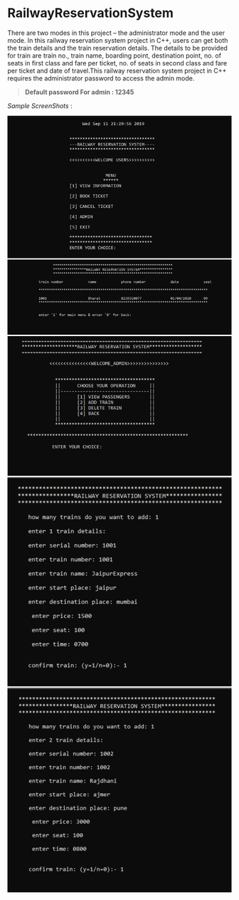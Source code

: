 # RailwayReservationSystem
There are two modes in this project – the administrator mode and the user mode. In this railway reservation system project in C++, users can get both the train details and the train reservation details. The details to be provided for train are train no., train name, boarding point, destination point, no. of seats in first class and fare per ticket, no. of seats in second class and fare per ticket and date of travel.This railway reservation system project in C++ requires the administrator password to access the admin mode.

>**Default password For admin : 12345**

_Sample ScreenShots_ :

![Screenshot](https://github.com/bharatbamaniya/cpp-consoleProject-RailwayReservationSystem/blob/main/img/1.png)
![Screenshot](https://github.com/bharatbamaniya/cpp-consoleProject-RailwayReservationSystem/blob/main/img/2.png)
![Screenshot](https://github.com/bharatbamaniya/cpp-consoleProject-RailwayReservationSystem/blob/main/img/3.png)
![Screenshot](https://github.com/bharatbamaniya/cpp-consoleProject-RailwayReservationSystem/blob/main/img/4.png)
![Screenshot](https://github.com/bharatbamaniya/cpp-consoleProject-RailwayReservationSystem/blob/main/img/5.png)

